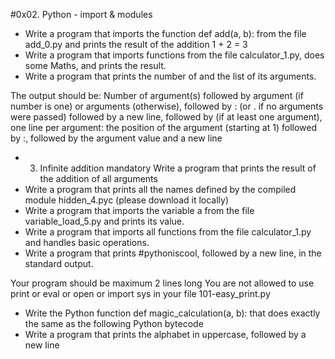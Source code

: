 #0x02. Python - import & modules
* Write a program that imports the function def add(a, b): from the file add_0.py and prints the result of the addition 1 + 2 = 3
* Write a program that imports functions from the file calculator_1.py, does some Maths, and prints the result.
* Write a program that prints the number of and the list of its arguments.

The output should be:
Number of argument(s) followed by argument (if number is one) or arguments (otherwise), followed by
: (or . if no arguments were passed) followed by
a new line, followed by (if at least one argument),
one line per argument:
the position of the argument (starting at 1) followed by :, followed by the argument value and a new line
* 3. Infinite addition
mandatory
Write a program that prints the result of the addition of all arguments
* Write a program that prints all the names defined by the compiled module hidden_4.pyc (please download it locally)
* Write a program that imports the variable a from the file variable_load_5.py and prints its value.
* Write a program that imports all functions from the file calculator_1.py and handles basic operations.
* Write a program that prints #pythoniscool, followed by a new line, in the standard output.

Your program should be maximum 2 lines long
You are not allowed to use print or eval or open or import sys in your file 101-easy_print.py
* Write the Python function def magic_calculation(a, b): that does exactly the same as the following Python bytecode
* Write a program that prints the alphabet in uppercase, followed by a new line
